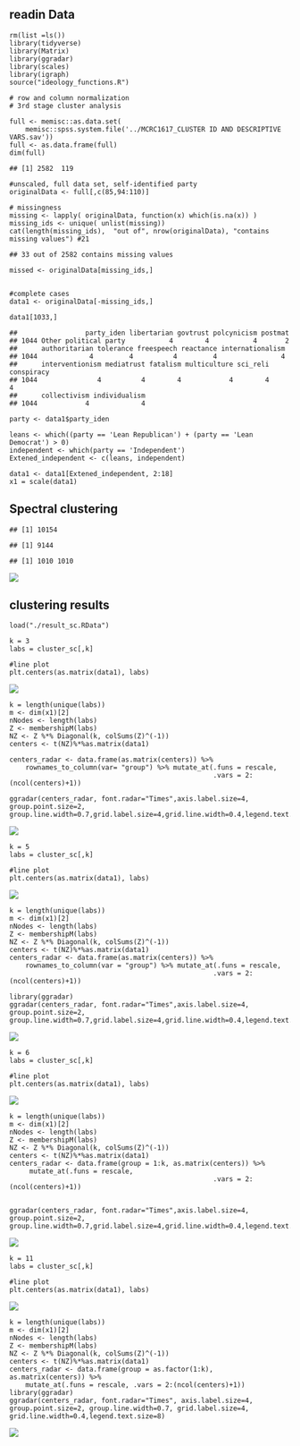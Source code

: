 readin Data
-----------

    rm(list =ls())
    library(tidyverse)
    library(Matrix)
    library(ggradar)
    library(scales)
    library(igraph)
    source("ideology_functions.R")

    # row and column normalization
    # 3rd stage cluster analysis

    full <- memisc::as.data.set(
        memisc::spss.system.file('../MCRC1617_CLUSTER ID AND DESCRIPTIVE VARS.sav'))
    full <- as.data.frame(full)
    dim(full)

    ## [1] 2582  119

    #unscaled, full data set, self-identified party
    originalData <- full[,c(85,94:110)]

    # missingness
    missing <- lapply( originalData, function(x) which(is.na(x)) ) 
    missing_ids <- unique( unlist(missing))
    cat(length(missing_ids),  "out of", nrow(originalData), "contains missing values") #21

    ## 33 out of 2582 contains missing values

    missed <- originalData[missing_ids,]


    #complete cases
    data1 <- originalData[-missing_ids,]

    data1[1033,]

    ##                 party_iden libertarian govtrust polcynicism postmat
    ## 1044 Other political party           4        4           4       2
    ##      authoritarian tolerance freespeech reactance internationalism
    ## 1044             4         4          4         4                4
    ##      interventionism mediatrust fatalism multiculture sci_reli conspiracy
    ## 1044               4          4        4            4        4          4
    ##      collectivism individualism
    ## 1044            4             4

    party <- data1$party_iden

    leans <- which((party == 'Lean Republican') + (party == 'Lean Democrat') > 0)
    independent <- which(party == 'Independent')
    Extened_independent <- c(leans, independent)

    data1 <- data1[Extened_independent, 2:18]
    x1 = scale(data1)        

Spectral clustering
-------------------

    ## [1] 10154

    ## [1] 9144

    ## [1] 1010 1010

![](Rscript02_files/figure-markdown_strict/pressure-1.png)

clustering results
------------------

    load("./result_sc.RData")

    k = 3
    labs = cluster_sc[,k] 

    #line plot
    plt.centers(as.matrix(data1), labs)

![](Rscript02_files/figure-markdown_strict/unnamed-chunk-2-1.png)

    k = length(unique(labs))
    m <- dim(x1)[2]
    nNodes <- length(labs)
    Z <- membershipM(labs)
    NZ <- Z %*% Diagonal(k, colSums(Z)^(-1)) 
    centers <- t(NZ)%*%as.matrix(data1)

    centers_radar <- data.frame(as.matrix(centers)) %>% 
        rownames_to_column(var= "group") %>% mutate_at(.funs = rescale, 
                                                       .vars = 2:(ncol(centers)+1))

    ggradar(centers_radar, font.radar="Times",axis.label.size=4, group.point.size=2, group.line.width=0.7,grid.label.size=4,grid.line.width=0.4,legend.text.size=8)

![](Rscript02_files/figure-markdown_strict/unnamed-chunk-2-2.png)

    k = 5
    labs = cluster_sc[,k] 

    #line plot
    plt.centers(as.matrix(data1), labs)

![](Rscript02_files/figure-markdown_strict/unnamed-chunk-3-1.png)

    k = length(unique(labs))
    m <- dim(x1)[2]
    nNodes <- length(labs)
    Z <- membershipM(labs)
    NZ <- Z %*% Diagonal(k, colSums(Z)^(-1)) 
    centers <- t(NZ)%*%as.matrix(data1)
    centers_radar <- data.frame(as.matrix(centers)) %>% 
        rownames_to_column(var = "group") %>% mutate_at(.funs = rescale, 
                                                       .vars = 2:(ncol(centers)+1))

    library(ggradar)
    ggradar(centers_radar, font.radar="Times",axis.label.size=4, group.point.size=2, group.line.width=0.7,grid.label.size=4,grid.line.width=0.4,legend.text.size=8)

![](Rscript02_files/figure-markdown_strict/unnamed-chunk-3-2.png)

    k = 6
    labs = cluster_sc[,k] 

    #line plot
    plt.centers(as.matrix(data1), labs)

![](Rscript02_files/figure-markdown_strict/unnamed-chunk-4-1.png)

    k = length(unique(labs))
    m <- dim(x1)[2]
    nNodes <- length(labs)
    Z <- membershipM(labs)
    NZ <- Z %*% Diagonal(k, colSums(Z)^(-1)) 
    centers <- t(NZ)%*%as.matrix(data1)
    centers_radar <- data.frame(group = 1:k, as.matrix(centers)) %>% 
         mutate_at(.funs = rescale, 
                                                       .vars = 2:(ncol(centers)+1))


    ggradar(centers_radar, font.radar="Times",axis.label.size=4, group.point.size=2, group.line.width=0.7,grid.label.size=4,grid.line.width=0.4,legend.text.size=8)

![](Rscript02_files/figure-markdown_strict/unnamed-chunk-4-2.png)

    k = 11
    labs = cluster_sc[,k] 

    #line plot
    plt.centers(as.matrix(data1), labs)

![](Rscript02_files/figure-markdown_strict/unnamed-chunk-5-1.png)

    k = length(unique(labs))
    m <- dim(x1)[2]
    nNodes <- length(labs)
    Z <- membershipM(labs)
    NZ <- Z %*% Diagonal(k, colSums(Z)^(-1)) 
    centers <- t(NZ)%*%as.matrix(data1)
    centers_radar <- data.frame(group = as.factor(1:k), as.matrix(centers)) %>%  
        mutate_at(.funs = rescale, .vars = 2:(ncol(centers)+1))
    library(ggradar)
    ggradar(centers_radar, font.radar="Times", axis.label.size=4, group.point.size=2, group.line.width=0.7, grid.label.size=4, grid.line.width=0.4,legend.text.size=8)

![](Rscript02_files/figure-markdown_strict/unnamed-chunk-5-2.png)
